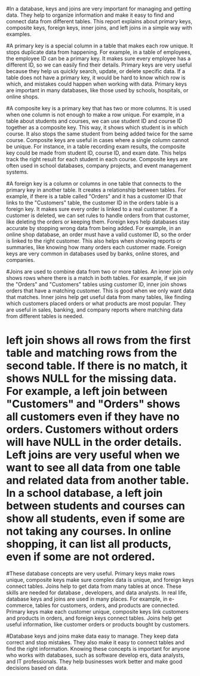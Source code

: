 #In a database, keys and joins are very important for managing and getting data. They help to organize information and make it easy to find and connect data from different tables. This report explains about primary keys, composite keys, foreign keys, inner joins, and left joins in a simple way with examples.

#A primary key is a special column in a table that makes each row unique. It stops duplicate data from happening. For example, in a table of employees, the employee ID can be a primary key. It makes sure every employee has a different ID, so we can easily find their details. Primary keys are very useful because they help us quickly search, update, or delete specific data. If a table does not have a primary key, it would be hard to know which row is which, and mistakes could happen when working with data. Primary keys are important in many databases, like those used by schools, hospitals, or online shops.

#A composite key is a primary key that has two or more columns. It is used when one column is not enough to make a row unique. For example, in a table about students and courses, we can use student ID and course ID together as a composite key. This way, it shows which student is in which course. It also stops the same student from being added twice for the same course. Composite keys are useful in cases where a single column cannot be unique. For instance, in a table recording exam results, the composite key could be made from student ID, course ID, and exam date. This helps track the right result for each student in each course. Composite keys are often used in school databases, company projects, and event management systems.

#A foreign key is a column or columns in one table that connects to the primary key in another table. It creates a relationship between tables. For example, if there is a table called "Orders" and it has a customer ID that links to the "Customers" table, the customer ID in the orders table is a foreign key. It makes sure every order is linked to a real customer. If a customer is deleted, we can set rules to handle orders from that customer, like deleting the orders or keeping them. Foreign keys help databases stay accurate by stopping wrong data from being added. For example, in an online shop database, an order must have a valid customer ID, so the order is linked to the right customer. This also helps when showing reports or summaries, like knowing how many orders each customer made. Foreign keys are very common in databases used by banks, online stores, and companies.

#Joins are used to combine data from two or more tables. An inner join only shows rows where there is a match in both tables. For example, if we join the "Orders" and "Customers" tables using customer ID, inner join shows orders that have a matching customer. This is good when we only want data that matches. Inner joins help get useful data from many tables, like finding which customers placed orders or what products are most popular. They are useful in sales, banking, and company reports where matching data from different tables is needed.

# left join shows all rows from the first table and matching rows from the second table. If there is no match, it shows NULL for the missing data. For example, a left join between "Customers" and "Orders" shows all customers even if they have no orders. Customers without orders will have NULL in the order details. Left joins are very useful when we want to see all data from one table and related data from another table. In a school database, a left join between students and courses can show all students, even if some are not taking any courses. In online shopping, it can list all products, even if some are not ordered.

#These database concepts are very useful. Primary keys make rows unique, composite keys make sure complex data is unique, and foreign keys connect tables. Joins help to get data from many tables at once. These skills are needed for database , developers, and data analysts. In real life, database keys and joins are used in many places. For example, in e-commerce, tables for customers, orders, and products are connected. Primary keys make each customer unique, composite keys link customers and products in orders, and foreign keys connect tables. Joins help get useful information, like customer orders or products bought by customers. 

#Database keys and joins make data easy to manage. They keep data correct and stop mistakes. They also make it easy to connect tables and find the right information. Knowing these concepts is important for anyone who works with databases, such as software develop ers, data analysts, and IT professionals. They help businesses work better and make good decisions based on data.

